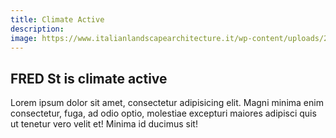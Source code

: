 ```yaml
---
title: Climate Active
description:
image: https://www.italianlandscapearchitecture.it/wp-content/uploads/2017/12/landscape-project-company-italian-render-design-akfa_11.jpg
---
```


## FRED St is climate active

Lorem ipsum dolor sit amet, consectetur adipisicing elit. Magni minima enim consectetur, fuga, ad odio optio, molestiae excepturi maiores adipisci quis ut tenetur vero velit et! Minima id ducimus sit!
